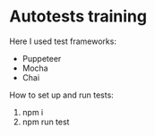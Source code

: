 # Autotests training
Here I used test frameworks:

- Puppeteer
- Mocha
- Chai

How to set up and run tests:

1. npm i
2. npm run test
